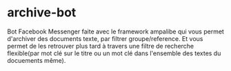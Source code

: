 # archive-bot
Bot Facebook Messenger faite avec le framework ampalibe qui vous permet d'archiver des documents texte, par filtrer groupe/reference. Et vous permet de les retrouver plus tard à travers une filtre de recherche flexible(par mot clé sur le titre ou un mot clé dans l'ensemble des textes du docuements même).
